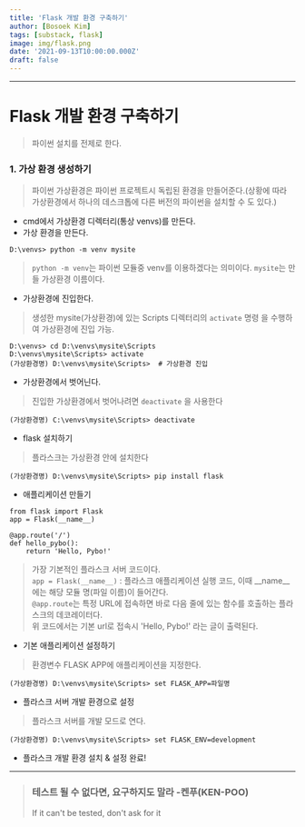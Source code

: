 ```yaml
---
title: 'Flask 개발 환경 구축하기'
author: [Bosoek Kim]
tags: [substack, flask]
image: img/flask.png
date: '2021-09-13T10:00:00.000Z'
draft: false
---
```


---

# Flask 개발 환경 구축하기

> 파이썬 설치를 전제로 한다.

### 1. 가상 환경 생성하기
> 파이썬 가상환경은 파이썬 프로젝트시 독립된 환경을 만들어준다.(상황에 따라 가상환경에서 하나의 데스크톱에 다른 버전의 파이썬을 설치할 수 도 있다.)

* cmd에서 가상환경 디렉터리(통상 venvs)를 만든다.
* 가상 환경을 만든다.
```
D:\venvs> python -m venv mysite
```
> ```python -m venv```는 파이썬 모듈중 venv를 이용하겠다는 의미이다.
> ```mysite```는 만들 가상환경 이름이다.

* 가상환경에 진입한다.
> 생성한 mysite(가상환경)에 있는 Scripts 디렉터리의 ```activate``` 명령 을 수행하여 가상환경에 진입 가능.
```
D:\venvs> cd D:\venvs\mysite\Scripts
D:\venvs\mysite\Scripts> activate
(가상환경명) D:\venvs\mysite\Scripts>  # 가상환경 진입
```

* 가상환경에서 벗어닌다.
> 진입한 가상환경에서 벗어나려면 ```deactivate``` 을 사용한다
```
(가상환경명) C:\venvs\mysite\Scripts> deactivate
```

* flask 설치하기
> 플라스크는 가상환경 안에 설치한다
```
(가상환경명) D:\venvs\mysite\Scripts> pip install flask
```

* 애플리케이션 만들기
```
from flask import Flask
app = Flask(__name__)

@app.route('/')
def hello_pybo():
    return 'Hello, Pybo!'
```
> 가장 기본적인 플라스크 서버 코드이다.   
> ```app = Flask(__name__)``` : 플라스크 애플리케이션 실행 코드, 이때 __name__에는 해당 모듈 명(파일 이름)이 들어간다.   
> ```@app.route```는 특정 URL에 접속하면 바로 다음 줄에 있는 함수를 호출하는 플라스크의 데코레이터다.   
> 위 코드에서는 기본 url로 접속시 'Hello, Pybo!' 라는 글이 출력된다.

* 기본 애플리케이션 설정하기
> 환경변수 FLASK APP에 애플리케이션을 지정한다.
```
(가상환경명) D:\venvs\mysite\Scripts> set FLASK_APP=파일명
```

* 플라스크 서버 개발 환경으로 설정
> 플라스크 서버를 개발 모드로 연다.
```
(가상환경명) D:\venvs\mysite\Scripts> set FLASK_ENV=development
```

* 플라스크 개발 환경 설치 & 설정 완료!

---

> ### 테스트 될 수 없다면, 요구하지도 말라 -켄푸(KEN-POO)
> If it can't be tested, don't ask for it